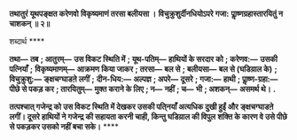 **तथातुरं यूथपङ्क्षत करेणवो** **विकृष्यमाणं तरसा बलीयसा ।** **विचुक्रुशुर्दीनधियोऽपरे गजा:** **पाॢष्णग्रहास्तारयितुं न चाशकन् ॥ २॥** 

शब्दार्थ **** 

**तथा—** **तब** **; आतुरम्—** **उस विकट स्थिति में** **; यूथ-पतिम्—** **हाथियों के सरदार को** **; करेणव:—** **उसकी पत्नियाँ** **;** **विकृष्यमाणम्—** **आक्रमण किया जाकर** **; तरसा—** **बल से** **; बलीयसा—** **बल से (घडिय़ाल के)** **; विचुक्रुशु:—** **ङ्क्षचग्घाडऩे लगीं** **;** **दीन-धिय:—** **अल्पज्ञ** **; अपरे—** **दूसरे** **; गजा:—** **हाथी** **; पाॢष्ण-ग्रहा:—** **पीछे से पकड़ कर** **; तारयितुम्—** **मुक्त कराने के लिए** **; न—** **नहीं** **; च—** **भी** **; अशकन्—** **असमर्थ थे।** **.** 

**तत्पश्चात् गजेन्द्र को उस विकट स्थिति में देखकर उसकी पति्नयाँ अत्यधिक दुखी हुईं और** **ङ्क्षचग्घाडऩे लगीं। दूसरे हाथियों ने गजेन्द्र की सहायता करनी चाही, किन्तु घडिय़ाल की विपुल** **शक्ति के कारण वे उसे पीछे से पकड़कर उसको नहीं बचा सके।** **** 